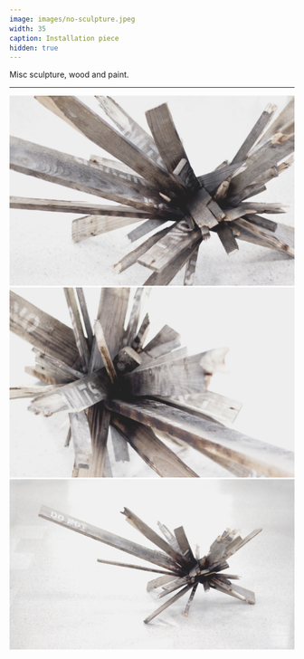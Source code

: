 ```yaml
---
image: images/no-sculpture.jpeg
width: 35
caption: Installation piece
hidden: true
---
```


Misc sculpture, wood and paint.

---

![Image](images/no-sculpture.jpeg)
![Image](images/no-sculpture-1.jpeg)
![Image](images/no-sculpture-2.jpeg)